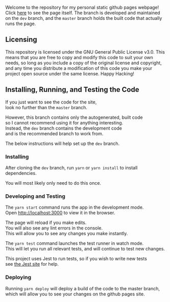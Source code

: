 Welcome to the repository for my personal static github pages webpage! Click [here](https://neilenatarajan.github.io) to see the page itself. The branch is developed and maintained on the `dev` branch, and the `master` branch holds the built code that actually runs the page.

## Licensing

This repository is licensed under the GNU General Public License v3.0. This means that you are free to copy and modify this code to suit your own needs, so long as you include a copy of the original license and copyright, and any time you distribute a modification of this code you make your project open source under the same license. Happy Hacking!

## Installing, Running, and Testing the Code

If you just want to see the code for the site,<br>
look no further than the `master` branch.

However, this branch contains only the autogenerated, built code<br>
so I cannot recommend using it for anything interesting.<br>
Instead, the `dev` branch contains the development code<br>
and is the recommended branch to work from.

The below instructions will help set up the `dev` branch.

### Installing

After cloning the `dev` branch, run `yarn` or `yarn install` to install dependencies.

You will most likely only need to do this once.

### Developing and Testing

The `yarn start` command runs the app in the development mode.<br>
Open [http://localhost:3000](http://localhost:3000) to view it in the browser.

The page will reload if you make edits.<br>
You will also see any lint errors in the console.<br>
This will allow you to see any changes you make instantly.

The `yarn test` command launches the test runner in watch mode.<br>
This will let you run all relevant tests, and will continue to test new changes.

This project uses Jest to run tests, so if you wish to write new tests<br>
see [the Jest site](https://jestjs.io/) for help.

### Deploying

Running `yarn deploy` will deploy a build of the code to the master branch,<br>
which will allow you to see your changes on the github pages site.